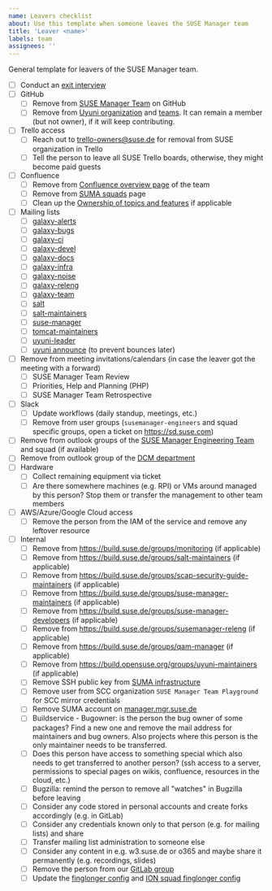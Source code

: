 ```yaml
---
name: Leavers checklist
about: Use this template when someone leaves the SUSE Manager team
title: 'Leaver <name>'
labels: team
assignees: ''
---
```


General template for leavers of the SUSE Manager team.

- [ ] Conduct an [exit interview](https://en.wikipedia.org/wiki/Exit_interview)
- [ ] GitHub
  - [ ] Remove from [SUSE Manager Team](https://github.com/orgs/SUSE/teams/suse-manager-team/members) on GitHub
  - [ ] Remove from [Uyuni organization](https://github.com/orgs/uyuni-project/people) and [teams](https://github.com/orgs/uyuni-project/teams). It can remain a member (but not owner), if it will keep contributing.
- [ ] Trello access
  - [ ] Reach out to trello-owners@suse.de for removal from SUSE organization in Trello
  - [ ] Tell the person to leave all SUSE Trello boards, otherwise, they might become paid guests
- [ ] Confluence
  - [ ] Remove from [Confluence overview page](https://confluence.suse.com/display/SUSEMANAGER/SUSE+Manager) of the team
  - [ ] Remove from [SUMA squads](https://confluence.suse.com/display/SUSEMANAGER/Squads%2C+People+and+Topics) page
  - [ ] Clean up the [Ownership of topics and features](https://confluence.suse.com/display/SUSEMANAGER/Squads%2C+People+and+Topics) if applicable
- [ ] Mailing lists
  - [ ] [galaxy-alerts](https://mailman.suse.de/mailman/admindb/galaxy-alerts)
  - [ ] [galaxy-bugs](https://mailman.suse.de/mailman/admindb/galaxy-bugs)
  - [ ] [galaxy-ci](https://mailman.suse.de/mailman/admindb/galaxy-ci)
  - [ ] [galaxy-devel](https://mailman.suse.de/mailman/admindb/galaxy-devel)
  - [ ] [galaxy-docs](https://mailman.suse.de/mailman/admindb/galaxy-docs)
  - [ ] [galaxy-infra](https://mailman.suse.de/mailman/admindb/galaxy-infra)
  - [ ] [galaxy-noise](https://mailman.suse.de/mailman/admindb/galaxy-noise)
  - [ ] [galaxy-releng](https://mailman.suse.de/mailman/admindb/galaxy-releng)
  - [ ] [galaxy-team](https://mailman.suse.de/mailman/admindb/galaxy-team)
  - [ ] [salt](https://mailman.suse.de/mailman/admindb/salt)
  - [ ] [salt-maintainers](https://mailman.suse.de/mailman/admindb/salt-maintainers)
  - [ ] [suse-manager](https://mailman.suse.de/mailman/admindb/suse-manager)
  - [ ] [tomcat-maintainers](https://mailman.suse.de/mailman/admindb/tomcat-maintainers)
  - [ ] [uyuni-leader](https://mailman.suse.de/mailman/admindb/uyuni-leader)
  - [ ] [uyuni announce](https://lists.opensuse.org/archives/list/announce@lists.uyuni-project.org/) (to prevent bounces later)
- [ ] Remove from meeting invitations/calendars (in case the leaver got the meeting with a forward)
  - [ ] SUSE Manager Team Review
  - [ ] Priorities, Help and Planning (PHP)
  - [ ] SUSE Manager Team Retrospective
- [ ] Slack
  - [ ] Update workflows (daily standup, meetings, etc.)
  - [ ] Remove from user groups (`susemanager-engineers` and squad specific groups, open a ticket on https://sd.suse.com)
- [ ] Remove from outlook groups of the [SUSE Manager Engineering Team](https://outlook.office.com/people/group/mysuse.onmicrosoft.com/suma-all) and squad (if available)
- [ ] Remove from outlook group of the [DCM department](https://outlook.office.com/people/group/mysuse.onmicrosoft.com/dcm)
- [ ] Hardware
  - [ ] Collect remaining equipment via ticket
  - [ ] Are there somewhere machines (e.g. RPI) or VMs around managed by this person? Stop them or transfer the management to other team members
- [ ] AWS/Azure/Google Cloud access
  - [ ] Remove the person from the IAM of the service and remove any leftover resource
- [ ] Internal
  - [ ] Remove from https://build.suse.de/groups/monitoring (if applicable)
  - [ ] Remove from https://build.suse.de/groups/salt-maintainers (if applicable)
  - [ ] Remove from https://build.suse.de/groups/scap-security-guide-maintainers (if applicable)
  - [ ] Remove from https://build.suse.de/groups/suse-manager-maintainers (if applicable)
  - [ ] Remove from https://build.suse.de/groups/suse-manager-developers (if applicable)
  - [ ] Remove from https://build.suse.de/groups/susemanager-releng (if applicable)
  - [ ] Remove from https://build.suse.de/groups/qam-manager (if applicable)
  - [ ] Remove from https://build.opensuse.org/groups/uyuni-maintainers (if applicable)
  - [ ] Remove SSH public key from [SUMA infrastructure](https://gitlab.suse.de/galaxy/infrastructure/-/blob/master/srv/salt/ssh/init.sls)
  - [ ] Remove user from SCC organization `SUSE Manager Team Playground` for SCC mirror credentials
  - [ ] Remove SUMA account on [manager.mgr.suse.de](https://manager.mgr.suse.de)
  - [ ] Buildservice - Bugowner: is the person the bug owner of some packages? Find a new one and remove the mail address for maintainers and bug owners. Also projects where this person is the only maintainer needs to be transferred.
  - [ ] Does this person have access to something special which also needs to get transferred to another person? (ssh access to a server, permissions to special pages on wikis, confluence, resources in the cloud, etc.)
  - [ ] Bugzilla: remind the person to remove all "watches" in Bugzilla before leaving
  - [ ] Consider any code stored in personal accounts and create forks accordingly (e.g. in GitLab)
  - [ ] Consider any credentials known only to that person (e.g. for mailing lists) and share
  - [ ] Transfer mailing list administration to someone else
  - [ ] Consider any content in e.g. w3.suse.de or o365 and maybe share it permanently (e.g. recordings, slides)
  - [ ] Remove the person from our [GitLab group](https://gitlab.suse.de/galaxy)
  - [ ] Update the [finglonger config](https://gitlab.suse.de/galaxy/infrastructure/-/blob/master/srv/salt/bugguy-finglonger/galaxy.edn) and [ION squad finglonger config](https://gitlab.suse.de/galaxy/infrastructure/-/blob/master/srv/salt/bugguy-finglonger/salt.edn)
